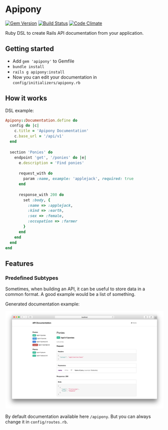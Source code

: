 # Apipony

[![Gem Version](https://badge.fury.io/rb/apipony.svg)](https://badge.fury.io/rb/apipony)
[![Build Status](https://travis-ci.org/droptheplot/apipony.svg?branch=travis)](https://travis-ci.org/droptheplot/apipony)
[![Code Climate](https://codeclimate.com/github/droptheplot/apipony/badges/gpa.svg)](https://codeclimate.com/github/droptheplot/apipony)

Ruby DSL to create Rails API documentation from your application.

## Getting started

* Add `gem 'apipony'` to Gemfile
* `bundle install`
* `rails g apipony:install`
* Now you can edit your documentation in `config/initializers/apipony.rb`

## How it works

DSL example:

```ruby
Apipony::Documentation.define do
  config do |c|
    c.title = 'Apipony Documentation'
    c.base_url = '/api/v1'
  end

  section 'Ponies' do
    endpoint 'get', '/ponies' do |e|
      e.description = 'Find ponies'

      request_with do
        param :name, example: 'applejack', required: true
      end

      response_with 200 do
        set :body, {
          :name => :applejack,
          :kind => :earth,
          :sex => :female,
          :occupation => :farmer
        }
      end
    end
  end
end
```

## Features

### Predefined Subtypes
Sometimes, when building an API, it can be useful to store data in a common
format. A good example would be a list of something.


Generated documentation example:

![Example](https://raw.githubusercontent.com/droptheplot/apipony/master/preview.png)

By default documentation available here `/apipony`. But you can always change it in `config/routes.rb`.
